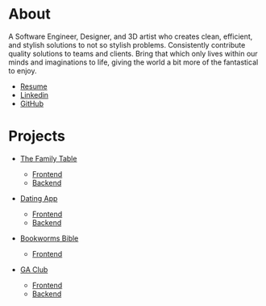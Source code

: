 # About
A Software Engineer, Designer, and 3D artist who creates clean, efficient, and stylish solutions to not so stylish problems. Consistently contribute quality solutions to teams and clients. Bring that which only lives within our minds and imaginations to life, giving the world a bit more of the fantastical to enjoy.

- [Resume](https://docs.google.com/document/d/111glwIqPnYDW5kiB1TSpB_SGxICC53Qj5gyazp6KR4w/edit?usp=sharing)
- [Linkedin](https://www.linkedin.com/in/alec-kagebein/)
- [GitHub](https://github.com/AKeyframe)

# Projects
- [The Family Table](https://the-family-table.netlify.app/)
    - [Frontend](https://github.com/AKeyframe/familyRecipes-frontend)
    - [Backend](https://github.com/AKeyframe/familyRecipes-backend)

- [Dating App]()
    - [Frontend](https://github.com/AKeyframe/dating-app-frontend)
    - [Backend](https://github.com/AKeyframe/dating-app-backend)

<!-- - [DnD Character Manager]()
    - [Front/Backend](https://github.com/AKeyframe/dnd-character-manager) -->

- [Bookworms Bible](https://bookworms-bible-jet.vercel.app/)
    - [Frontend](https://github.com/AKeyframe/Bookworms-Bible)

- [GA Club](https://ga-club-frontend.herokuapp.com/)
    - [Frontend]()
    - [Backend]()